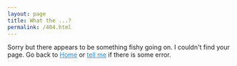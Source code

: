 ```yaml
---
layout: page
title: What the ...?
permalink: /404.html
---
```




 <div class="error">Sorry but there appears to be something fishy going on. I couldn't find your page. Go back to <a href="https://theyashagarwal.me" style='color: #268bd2;'>Home</a> or <a href="mailto:yashagarwaljpr@gmail.com" style='color: #268bd2;'>tell me</a> if there is some error.</div>